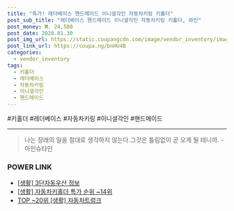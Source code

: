 ```yaml
--- 
title: "특가! 레더베이스 핸드메이드 이니셜각인 자동차키링 키홀더" 
post_sub_title: "레더베이스 핸드메이드 이니셜각인 자동차키링 키홀더, 와인" 
post_money: ₩. 24,500 
post_date: 2020.01.30 
post_img_url: https://static.coupangcdn.com/image/vendor_inventory/images/2019/01/09/13/0/2544351e-e5a0-4c14-9f6d-6a36569f8d96.jpg 
post_link_url: https://coupa.ng/bnHU4B 
categories: 
  - vendor_inventory 
tags: 
  - 키홀더 
  - 레더베이스 
  - 자동차키링 
  - 이니셜각인 
  - 핸드메이드 
--- 
```

  #키홀더 #레더베이스 #자동차키링 #이니셜각인 #핸드메이드 
<hr> 

> 나는 장래의 일을 절대로 생각하지 않는다.그것은 틀림없이 곧 오게 될 테니까. -아인슈타인 


### POWER LINK

* <a href="https://blog.naver.com/sakai111/221768412443" target="_blank"> [생활] 3단자동우산 정보 </a>
* <a href="https://blog.naver.com/sakai111/221790620803" target="_blank"> [생활] 자동차키홀더 특가 순위 ~14위</a>
* <a href="https://blog.naver.com/an0733/221790914141" target="_blank"> TOP ~20위 [생활] 자동차트렁크</a>
